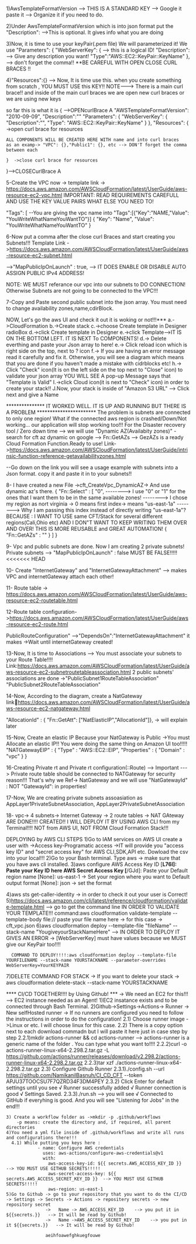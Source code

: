 1)AwsTemplateFormatVersion --> THIS IS A STANDARD KEY --> Google it paste it --> Organize it if you need to do.

2)Under AwsTemplateFormatVersion which is into json format put the "Description": -->This is optional. It gives info what you are doing

3)Now, it is time to use your keyPair(.pem file) We will parameterized it! We use "Parameters": { "WebServerKey": { --> this is a logical ID! "Description": --> Give any description you want! "Type":"AWS::EC2::KeyPair::KeyName" }, --> don't forget the comma!! **BE CAREFUL WITH OPEN CLOSE CURL BRACES !!

4)"Resources":{} --> Now, It is time use this. when you create something from scratch , YOU MUST USE this KEY!! NOTE---> There is a main curl brace!! and inside of the main curl braces we are open new curl braces or we are using new keys

so far this is what it is { -->OPENcurlBrace A "AWSTemplateFormatVersion": "2010-09-09", "Description":"" "Parameters": { "WebServerKey": { "Description":"", "Type": "AWS::EC2::KeyPair::KeyName" } }, "Resources": { ->open curl brace for resources

    ALL COMPONENTS WILL BE CREATED HERE WITH name and into curl braces 
    as an examp-> "VPC": {},"Public1": {}, etc --> DON'T forget the comma between each 
    
    }  ->close curl brace for resources
}-->CLOSECurlBrace A

5-Create the VPC now -> template link -> https://docs.aws.amazon.com/AWSCloudFormation/latest/UserGuide/aws-resource-ec2-vpc.html
IMPORTANT: READ REQUIREMENTS CAREFULL AND USE THE KEY VALUE PAIRS WHAT ELSE YOU NEED TO!

"Tags": [
--You are giving the vpc name into "Tags":[{"Key":"NAME,"Value": "YouWriteWhatNameYouWantTO"}] { "Key": "Name", "Value": "YouWriteWhatNameYouWantTO" }

6-Now put a comma after the close curl Braces and start creating you Subnets!!!
Template Link ->https://docs.aws.amazon.com/AWSCloudFormation/latest/UserGuide/aws-resource-ec2-subnet.html

-->"MapPublicIpOnLaunch" : true, --> IT DOES ENABLE OR DISABLE AUTO ASSIGN PUBLIC IPv4 ADDRESS!

NOTE: WE MUST referance our vpc into our subnets to DO CONNECTION! Otherwise Subnets are not going to be connected to the VPC!!!

7-Copy and Paste second public subnet into the json array. You must need to change availability zones,name,cdirBlock.

NOW, Let's go the aws UI and check it out it is woking or not!!!*** a.->CloudFormation b.->Create stack c.->choose Create template in Designer radioBox d.->click Create template in Designer e.->click Template-->IT IS ON THE BOTTOM LEFT. IT IS NEXT To COMPONENTS! d.-> Delete everthing and paste your Json array to here! e.-> Click reload icon which is right side on the top, next to ? icon f.-> If you are having an error message read it carefully and fix it. Otherwise, you will see a diagram which means that you are done if you haven't made a mistake with cidrblocks etc! h.-> Click "Check" icon(It is on the left side on the top next to "Close" icon) to validate your json array YOU WILL SEE A pop-up Message says that "Template is Valid" I.->click Cloud icon(it is next to "Check" icon) in order to create your stack!! J.Now, your stack is inside of "Amazon S3 URL" --> Click next and give a Name

*************** IT WORKED WELL. IT IS UP AND RUNNING BUT THERE IS A PROBLEM *********************** The problem is subnets are connected to only one region! What if the connected aws region is crashed/Down/Not working... our application will stop working too!!! For the Disaster recovery tool / Zero down time --> we will use "Dynamic AZ(Availabity zones)" -search for cft az dynamic on google --> Fn::GetAZs --> GezAZs is a ready Cloud Formation Function.Ready to use! Link->https://docs.aws.amazon.com/AWSCloudFormation/latest/UserGuide/intrinsic-function-reference-getavailabilityzones.html

--Go down on the link you will see a usage example with subnets into a Json format. copy it and paste it in to your subnets!!

8- I have created a new File ->cft_CreateVpc_DynamicAZ-> And use dynamic az's there. { "Fn::Select" : [ "0", --------> I use "0" or "1" for the ones that I want them to be in the same available zones! --------> I chose my region as nort virginia -> 0 means first index-> means "us-east-1a" --------> Why I am passing this index instead of directly writing "us-east-1a"? BECAUSE : I WANT TO USE same CFT/Stack for several different regions(Cali,Ohio etc) AND I DON"T WANT TO KEEP WRITING THEM OVER AND OVER! THIS IS MORE REUSABLE and GREAT AUTOMATION! { "Fn::GetAZs" : "" } ] }

9- Vpc and public subnets are done. Now I am creating 2 private subnets!
Private subnets --> "MapPublicIpOnLaunch" : false MUST BE FALSE!!!!! <<<<<<< HEAD

10- Create "InternetGateway" and "InternetGatewayAttachment" --> makes VPC and internetGateway attach each other!

11- Route table -> https://docs.aws.amazon.com/AWSCloudFormation/latest/UserGuide/aws-resource-ec2-routetable.html

12-Route table configuration->https://docs.aws.amazon.com/AWSCloudFormation/latest/UserGuide/aws-resource-ec2-route.html

PublicRouteConfiguration" -->"DependsOn":"InternetGatewayAttachment" it makes ->Wait until internetGateway created!

13-Now, It is time to Associations --> You must associate your subnets to your Route Table!!!! Link:https://docs.aws.amazon.com/AWSCloudFormation/latest/UserGuide/aws-resource-ec2-subnetroutetableassociation.html 2 public subnets' associations are done ->"PublicSubnet1RouteTableAssociation" "PublicSubnet2RouteTableAssociation"

14-Now, According to the diagram, create a NatGateway link🔗https://docs.aws.amazon.com/AWSCloudFormation/latest/UserGuide/aws-resource-ec2-natgateway.html

"AllocationId" : { "Fn::GetAtt": ["NatElasticIP","AllocationId"]}, -> will explain later

15-Now, Create an elastic IP Because your NatGateway is Public ->You must Allocate an elastic IP!! You were doing the same thing on Amazon UI too!!!!!
"NATGatewayEIP" : { "Type" : "AWS::EC2::EIP", "Properties" : { "Domain" : "vpc" } }

16-Creating Private rt and Private rt configuration(::Route) --> Important ---> Private route table should be connected to NATGateway for security reason!!! That's why we Ref-> NatGateway and  we will use "NatGatewayId" : NOT "GatewayId": in properties!

17-Now, We are creating private subnets assoasiation  as AppLayer1PrivateSubnetAssociation, AppLayer2PrivateSubnetAssociation

18- vpc-> 4 subnets-> Internet Gateway -> 2 route tables -> NAT GAteway ARE DONE!!!! CREATED!!
   I WILL DEPLOY IT BY USING AWS CLI from my Terminal!!!! NOT from AWS UI, NOT FROM Cloud Formation Stack!!!

   DEPLOYING by AWS CLI STEPS
   1)Go to IAM services on AWS UI create a user with ->Access key-Programatic access ->IT will provide you "access key ID" and "secret access key" for AWS CLI,SDK,API etc. Dowload the csv into your local!!!
   2)Go to your Bash terminal. Type aws -> make sure that you have aws cli installed.
   3)aws configure
       AWS Access Key ID [****************L76I]: Paste your Key ID here
       AWS Secret Access Key [****************/GJd]: Paste your 
       Default region name [None]: us-east-1  -> Set your region where you want to
       Default output format [None]: json     -> set the format

   4)aws sts get-caller-identity -> in order to check it out your user is Correct!
   5)https://docs.aws.amazon.com/cli/latest/reference/cloudformation/validate-template.html  --> go to get the command line IN ORDER TO VALIDATE YOUR TEMPLATE!!! 
    command:aws cloudformation validate-template --template-body file:// paste your file name here -> for this case -> cft_vpc.json
   6)aws cloudformation deploy --template-file "fileName" --stack-name "YougiveyourStackNameHere"   --> IN ORDER TO DEPLOY 
      IT GIVES AN ERROR -> [WebServerKey] must have values because we MUST give our KeyPair too!!!!

      COMMAND TO DEPLOY!!!!:aws cloudformation deploy --template-file YOURFILENAME --stack-name YOURSTACKNAME --parameter-overrides WebServerKey=YourKEYPAIR
   7)DELETE COMMAND FOR STACK -> If you want to delete your stack -> aws cloudformation delete-stack --stack-name YOURSTACKNAME 

**** CI/CD TOGETHER!!!! by Using Github! *** -> We need an EC2 for this!!! --> EC2 instance needed as an Agent!
    1)EC2 insatance exists and to be connected through Bash Terminal. 
    2)Github->Settings->Actions-> Runner -> New selfHosted runner -> If no runners are configured you need to follow the instructions in order to do the configuration!
      2.1) Choose runner image ->Linux or etc. I will choose linux for this case.
      2.2) There is a copy option next to each download commadn but I will paste it here just in case step by step
          2.2.1)mkdir actions-runner && cd actions-runner                  --> actions-runner is a generic name of the folder . You can type what you want to!!!!
          2.2.2)curl -o actions-runner-linux-x64-2.298.2.tar.gz -L https://github.com/actions/runner/releases/download/v2.298.2/actions-runner-linux-x64-2.298.2.tar.gz
          2.2.3)tar xzf ./actions-runner-linux-x64-2.298.2.tar.gz
      2.3) Configure Github Runner
         2.3.1)./config.sh --url https://github.com/NamikanilBasnuh/CI_CD_CFT --token APJU37TOOCSU7F7QZRD34F3DM4PEY 
         2.3.2) Click Enter for default settings until you see
               √ Runner successfully added
               √ Runner connection is good
               √ Settings Saved.
         2.3.3)./run.sh   --> you will see √ Connected to GitHub if everyhing is good. And you will see "Listening for Jobs" in the end!!!

    3) Create a workflow folder as ->mkdir -p .github/workflows
        -p means: create the directory and, if required, all parent directories
    4)You need a yml file inside of .github/workflows and write all runs and configurations there!!!
      4.1) While putting you keys here :
                - name: Configure AWS credentials
                  uses: aws-actions/configure-aws-credentials@v1
                  with:
                    aws-access-key-id: ${{ secrets.AWS_ACCESS_KEY_ID }}             --> YOU MUST USE GITHUB SECRETS!!!!!
                    aws-secret-access-key: ${{ secrets.AWS_ACCESS_SECRET_KEY_ID }}  --> YOU MUST USE GITHUB SECRETS!!!!!
                    aws-region: us-east-1
    5)Go to Github -> go to your repository that you want to do the CI/CD -> Settings -> Secrets -> Actions -> repositery secrets -> new repository secret
                   ->   Name -> AWS_ACCESS_KEY_ID    --> you put it in ${{secrets.}}   --> It will be read by Github!
                   ->   Name ->AWS_ACCESS_SECRET_KEY_ID    --> you put in it ${{secrets.}}   --> It will be read by Github!

                   aeihfoawefghkuegfouwe
